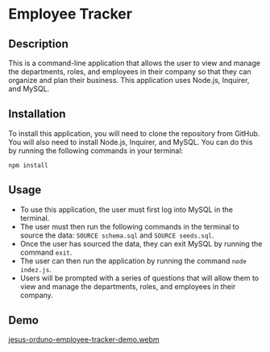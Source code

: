 # Employee Tracker

## Description

This is a command-line application that allows the user to view and manage the departments, roles, and employees in their company so that they can organize and plan their business. This application uses Node.js, Inquirer, and MySQL.

## Installation

To install this application, you will need to clone the repository from GitHub. You will also need to install Node.js, Inquirer, and MySQL. You can do this by running the following commands in your terminal:

`npm install`

## Usage

- To use this application, the user must first log into MySQL in the terminal.
- The user must then run the following commands in the terminal to source the data: `SOURCE schema.sql` and `SOURCE seeds.sql`.
- Once the user has sourced the data, they can exit MySQL by running the command `exit`.
- The user can then run the application by running the command `node indez.js`.
- Users will be prompted with a series of questions that will allow them to view and manage the departments, roles, and employees in their company.

## Demo
[jesus-orduno-employee-tracker-demo.webm](https://user-images.githubusercontent.com/107074271/205563030-c86dc5ed-33e6-4da0-92c0-5bd50a9d98e2.webm)
